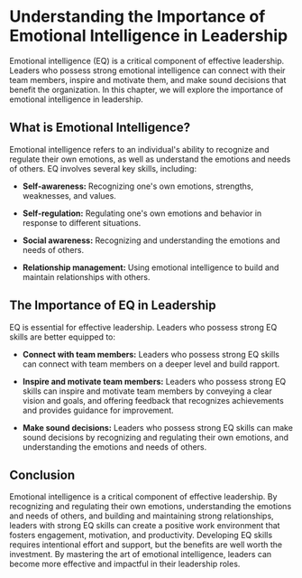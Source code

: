 Understanding the Importance of Emotional Intelligence in Leadership
=============================================================================================

Emotional intelligence (EQ) is a critical component of effective leadership. Leaders who possess strong emotional intelligence can connect with their team members, inspire and motivate them, and make sound decisions that benefit the organization. In this chapter, we will explore the importance of emotional intelligence in leadership.

What is Emotional Intelligence?
-------------------------------

Emotional intelligence refers to an individual's ability to recognize and regulate their own emotions, as well as understand the emotions and needs of others. EQ involves several key skills, including:

* **Self-awareness:** Recognizing one's own emotions, strengths, weaknesses, and values.

* **Self-regulation:** Regulating one's own emotions and behavior in response to different situations.

* **Social awareness:** Recognizing and understanding the emotions and needs of others.

* **Relationship management:** Using emotional intelligence to build and maintain relationships with others.

The Importance of EQ in Leadership
----------------------------------

EQ is essential for effective leadership. Leaders who possess strong EQ skills are better equipped to:

* **Connect with team members:** Leaders who possess strong EQ skills can connect with team members on a deeper level and build rapport.

* **Inspire and motivate team members:** Leaders who possess strong EQ skills can inspire and motivate team members by conveying a clear vision and goals, and offering feedback that recognizes achievements and provides guidance for improvement.

* **Make sound decisions:** Leaders who possess strong EQ skills can make sound decisions by recognizing and regulating their own emotions, and understanding the emotions and needs of others.

Conclusion
----------

Emotional intelligence is a critical component of effective leadership. By recognizing and regulating their own emotions, understanding the emotions and needs of others, and building and maintaining strong relationships, leaders with strong EQ skills can create a positive work environment that fosters engagement, motivation, and productivity. Developing EQ skills requires intentional effort and support, but the benefits are well worth the investment. By mastering the art of emotional intelligence, leaders can become more effective and impactful in their leadership roles.
